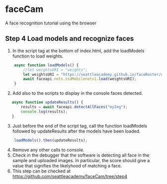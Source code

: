 # faceCam
A face recognition tutorial using the browser
## Step 4  Load models and recognize faces
1.  In the script tag at the bottom of index.html, add the loadModels function to load weights. 
```javascript
    async function loadModels() {
        //let weightsURI = "weights";
        let weightsURI = "https://seattleacademy.github.io/faceRoster/weights";
        await faceapi.nets.ssdMobilenetv1.load(weightsURI);
    }
```
2.  Add also to the scripts to display in the console faces detected.
 ```javascript  
    async function updateResults() {
        results = await faceapi.detectAllFaces("myImg");
        console.log(results);
    } 
```
3.  Just before the end of the script tag, call the function loadModels followed by updateResults after the models have been loaded.
```javascript
    loadModels().then(updateResults);
```
4. Remove any other calls to console. 
5. Check in the debugger that the software is detecting all face in the sample and uploaded images. In particular, the score should give a value that signifies the likelyhood of matching a face.
6. This step can be checked at https://github.com/seattleacademy/faceCam/tree/step4

